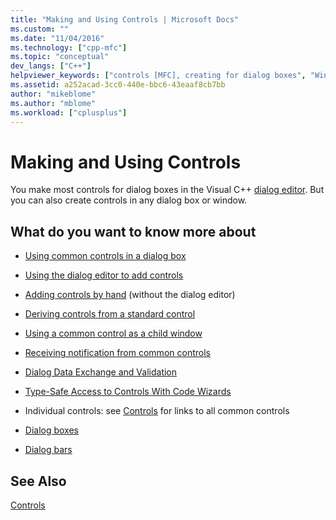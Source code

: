 ```yaml
---
title: "Making and Using Controls | Microsoft Docs"
ms.custom: ""
ms.date: "11/04/2016"
ms.technology: ["cpp-mfc"]
ms.topic: "conceptual"
dev_langs: ["C++"]
helpviewer_keywords: ["controls [MFC], creating for dialog boxes", "Windows common controls [MFC], about common controls", "common controls [MFC], about common controls"]
ms.assetid: a252acad-3cc0-440e-bbc6-43eaaf8cb7bb
author: "mikeblome"
ms.author: "mblome"
ms.workload: ["cplusplus"]
---
```

# Making and Using Controls

You make most controls for dialog boxes in the Visual C++ [dialog editor](../windows/dialog-editor.md). But you can also create controls in any dialog box or window.

## What do you want to know more about

- [Using common controls in a dialog box](../mfc/using-common-controls-in-a-dialog-box.md)

- [Using the dialog editor to add controls](../mfc/using-the-dialog-editor-to-add-controls.md)

- [Adding controls by hand](../mfc/adding-controls-by-hand.md) (without the dialog editor)

- [Deriving controls from a standard control](../mfc/deriving-controls-from-a-standard-control.md)

- [Using a common control as a child window](../mfc/using-a-common-control-as-a-child-window.md)

- [Receiving notification from common controls](../mfc/receiving-notification-from-common-controls.md)

- [Dialog Data Exchange and Validation](../mfc/dialog-data-exchange-and-validation.md)

- [Type-Safe Access to Controls With Code Wizards](../mfc/type-safe-access-to-controls-with-code-wizards.md)

- Individual controls: see [Controls](../mfc/controls-mfc.md) for links to all common controls

- [Dialog boxes](../mfc/dialog-boxes.md)

- [Dialog bars](../mfc/dialog-bars.md)

## See Also

[Controls](../mfc/controls-mfc.md)


